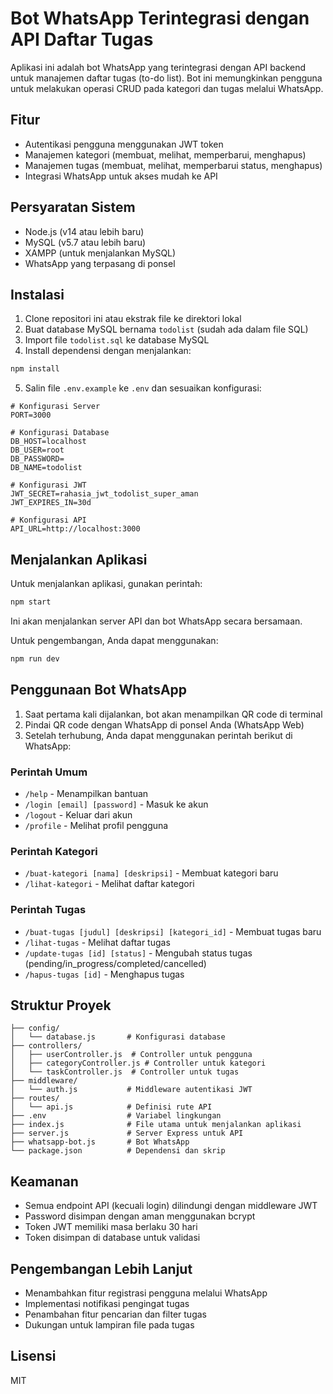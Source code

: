 # Bot WhatsApp Terintegrasi dengan API Daftar Tugas

Aplikasi ini adalah bot WhatsApp yang terintegrasi dengan API backend untuk manajemen daftar tugas (to-do list). Bot ini memungkinkan pengguna untuk melakukan operasi CRUD pada kategori dan tugas melalui WhatsApp.

## Fitur

- Autentikasi pengguna menggunakan JWT token
- Manajemen kategori (membuat, melihat, memperbarui, menghapus)
- Manajemen tugas (membuat, melihat, memperbarui status, menghapus)
- Integrasi WhatsApp untuk akses mudah ke API

## Persyaratan Sistem

- Node.js (v14 atau lebih baru)
- MySQL (v5.7 atau lebih baru)
- XAMPP (untuk menjalankan MySQL)
- WhatsApp yang terpasang di ponsel

## Instalasi

1. Clone repositori ini atau ekstrak file ke direktori lokal
2. Buat database MySQL bernama `todolist` (sudah ada dalam file SQL)
3. Import file `todolist.sql` ke database MySQL
4. Install dependensi dengan menjalankan:

```bash
npm install
```

5. Salin file `.env.example` ke `.env` dan sesuaikan konfigurasi:

```
# Konfigurasi Server
PORT=3000

# Konfigurasi Database
DB_HOST=localhost
DB_USER=root
DB_PASSWORD=
DB_NAME=todolist

# Konfigurasi JWT
JWT_SECRET=rahasia_jwt_todolist_super_aman
JWT_EXPIRES_IN=30d

# Konfigurasi API
API_URL=http://localhost:3000
```

## Menjalankan Aplikasi

Untuk menjalankan aplikasi, gunakan perintah:

```bash
npm start
```

Ini akan menjalankan server API dan bot WhatsApp secara bersamaan.

Untuk pengembangan, Anda dapat menggunakan:

```bash
npm run dev
```

## Penggunaan Bot WhatsApp

1. Saat pertama kali dijalankan, bot akan menampilkan QR code di terminal
2. Pindai QR code dengan WhatsApp di ponsel Anda (WhatsApp Web)
3. Setelah terhubung, Anda dapat menggunakan perintah berikut di WhatsApp:

### Perintah Umum

- `/help` - Menampilkan bantuan
- `/login [email] [password]` - Masuk ke akun
- `/logout` - Keluar dari akun
- `/profile` - Melihat profil pengguna

### Perintah Kategori

- `/buat-kategori [nama] [deskripsi]` - Membuat kategori baru
- `/lihat-kategori` - Melihat daftar kategori

### Perintah Tugas

- `/buat-tugas [judul] [deskripsi] [kategori_id]` - Membuat tugas baru
- `/lihat-tugas` - Melihat daftar tugas
- `/update-tugas [id] [status]` - Mengubah status tugas (pending/in_progress/completed/cancelled)
- `/hapus-tugas [id]` - Menghapus tugas

## Struktur Proyek

```
├── config/
│   └── database.js       # Konfigurasi database
├── controllers/
│   ├── userController.js  # Controller untuk pengguna
│   ├── categoryController.js # Controller untuk kategori
│   └── taskController.js  # Controller untuk tugas
├── middleware/
│   └── auth.js           # Middleware autentikasi JWT
├── routes/
│   └── api.js            # Definisi rute API
├── .env                  # Variabel lingkungan
├── index.js              # File utama untuk menjalankan aplikasi
├── server.js             # Server Express untuk API
├── whatsapp-bot.js       # Bot WhatsApp
└── package.json          # Dependensi dan skrip
```

## Keamanan

- Semua endpoint API (kecuali login) dilindungi dengan middleware JWT
- Password disimpan dengan aman menggunakan bcrypt
- Token JWT memiliki masa berlaku 30 hari
- Token disimpan di database untuk validasi

## Pengembangan Lebih Lanjut

- Menambahkan fitur registrasi pengguna melalui WhatsApp
- Implementasi notifikasi pengingat tugas
- Penambahan fitur pencarian dan filter tugas
- Dukungan untuk lampiran file pada tugas

## Lisensi

MIT